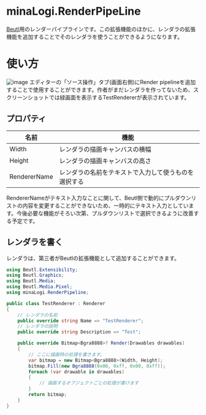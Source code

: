 # minaLogi.RenderPipeLine
[Beutl](https://github.com/b-editor/beutl/)用のレンダーパイプラインです。この拡張機能のほかに、レンダラの拡張機能を追加することでそのレンダラを使うことができるようになります。

# 使い方
![image](https://github.com/minaLogi/minaLogi.RenderPipeLine/assets/88201103/ce6a23bb-b7ad-4b7a-9855-581cb9474d4e)
エディターの「ソース操作」タブ(画面右側)にRender pipelineを追加することで使用することができます。作者がまだレンダラを作ってないため、スクリーンショットでは緑画面を表示するTestRendererが表示されています。

## プロパティ
| 名前 | 機能 |
| --- | --- |
| Width | レンダラの描画キャンバスの横幅 |
| Height | レンダラの描画キャンバスの高さ |
| RendererName | レンダラの名前をテキストで入力して使うものを選択する |

RendererNameがテキスト入力なことに関して、Beutl側で動的にプルダウンリストの内容を変更することができないため、一時的にテキスト入力としています。今後必要な機能がそろい次第、プルダウンリストで選択できるように改善する予定です。

## レンダラを書く
レンダラは、第三者がBeutlの拡張機能として追加することができます。

```C#
using Beutl.Extensibility;
using Beutl.Graphics;
using Beutl.Media;
using Beutl.Media.Pixel;
using minaLogi.RenderPipeline;

public class TestRenderer : Renderer
{
    // レンダラの名前
    public override string Name => "TestRenderer";
    // レンダラの説明
    public override string Description => "Test";

    public override Bitmap<Bgra8888>? Render(Drawables drawables)
    {
        // ここに描画時の処理を書きます。
        var bitmap = new Bitmap<Bgra8888>(Width, Height);
        bitmap.Fill(new Bgra8888(0x00, 0xff, 0x00, 0xff));
        foreach (var drawable in drawables)
        {
            // 描画するオブジェクトごとの処理が書けます
        }
        return bitmap;
    }
}
```
